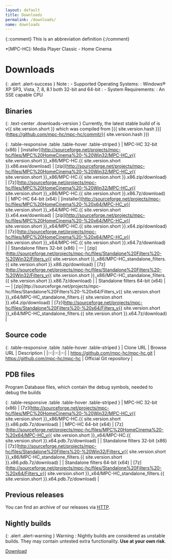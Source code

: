 ```yaml
---
layout: default
title: Downloads
permalink: /downloads/
name: downloads
---
```


{::comment}
This is an abbreviation definition
{:/comment}

*[MPC-HC]: Media Player Classic - Home Cinema

# Downloads

{: .alert .alert-success }
Note
 : - Supported Operating Systems:
   : Windows® XP SP3, Vista, 7, 8, 8.1 both 32-bit and 64-bit
 : - System Requirements:
   : An SSE capable CPU

## Binaries

{: .text-center .downloads-version }
Currently, the latest stable build of is v{{ site.version.short }} which was compiled from [{{ site.version.hash }}](https://github.com/mpc-hc/mpc-hc/commit/{{ site.version.hash }})

{: .table-responsive .table .table-hover .table-striped }
| MPC-HC 32-bit (x86) | [installer](http://sourceforge.net/projects/mpc-hc/files/MPC%20HomeCinema%20-%20Win32/MPC-HC_v{{ site.version.short }}_x86/MPC-HC.{{ site.version.short }}.x86.exe/download) | [zip](http://sourceforge.net/projects/mpc-hc/files/MPC%20HomeCinema%20-%20Win32/MPC-HC_v{{ site.version.short }}_x86/MPC-HC.{{ site.version.short }}.x86.zip/download) | [7z](http://sourceforge.net/projects/mpc-hc/files/MPC%20HomeCinema%20-%20Win32/MPC-HC_v{{ site.version.short }}_x86/MPC-HC.{{ site.version.short }}.x86.7z/download) |
| MPC-HC 64-bit (x64) | [installer](http://sourceforge.net/projects/mpc-hc/files/MPC%20HomeCinema%20-%20x64/MPC-HC_v{{ site.version.short }}_x64/MPC-HC.{{ site.version.short }}.x64.exe/download) | [zip](http://sourceforge.net/projects/mpc-hc/files/MPC%20HomeCinema%20-%20x64/MPC-HC_v{{ site.version.short }}_x64/MPC-HC.{{ site.version.short }}.x64.zip/download) | [7z](http://sourceforge.net/projects/mpc-hc/files/MPC%20HomeCinema%20-%20x64/MPC-HC_v{{ site.version.short }}_x64/MPC-HC.{{ site.version.short }}.x64.7z/download) |
| Standalone filters 32-bit (x86) | — | [zip](http://sourceforge.net/projects/mpc-hc/files/Standalone%20Filters%20-%20Win32/Filters_v{{ site.version.short }}_x86/MPC-HC_standalone_filters.{{ site.version.short }}.x86.zip/download) | [7z](http://sourceforge.net/projects/mpc-hc/files/Standalone%20Filters%20-%20Win32/Filters_v{{ site.version.short }}_x86/MPC-HC_standalone_filters.{{ site.version.short }}.x86.7z/download) |
| Standalone filters 64-bit (x64) | — | [zip](ttp://sourceforge.net/projects/mpc-hc/files/Standalone%20Filters%20-%20x64/Filters_v{{ site.version.short }}_x64/MPC-HC_standalone_filters.{{ site.version.short }}.x64.zip/download) | [7z](http://sourceforge.net/projects/mpc-hc/files/Standalone%20Filters%20-%20x64/Filters_v{{ site.version.short }}_x64/MPC-HC_standalone_filters.{{ site.version.short }}.x64.7z/download) |


## Source code

{: .table-responsive .table .table-hover .table-striped }
| Clone URL | Browse URL | Description |
|:-:|:-:|:-:|
| https://github.com/mpc-hc/mpc-hc.git | <https://github.com/mpc-hc/mpc-hc> | Official Git repository |


## PDB files

Program Database files, which contain the debug symbols, needed to debug the builds

{: .table-responsive .table .table-hover .table-striped }
| MPC-HC 32-bit (x86) | [7z](http://sourceforge.net/projects/mpc-hc/files/MPC%20HomeCinema%20-%20Win32/MPC-HC_v{{ site.version.short }}_x86/MPC-HC.{{ site.version.short }}.x86.pdb.7z/download) |
| MPC-HC 64-bit (x64) | [7z](http://sourceforge.net/projects/mpc-hc/files/MPC%20HomeCinema%20-%20x64/MPC-HC_v{{ site.version.short }}_x64/MPC-HC.{{ site.version.short }}.x64.pdb.7z/download) |
| Standalone filters 32-bit (x86) | [7z](http://sourceforge.net/projects/mpc-hc/files/Standalone%20Filters%20-%20Win32/Filters_v{{ site.version.short }}_x86/MPC-HC_standalone_filters.{{ site.version.short }}.x86.pdb.7z/download) |
| Standalone filters 64-bit (x64) | [7z](http://sourceforge.net/projects/mpc-hc/files/Standalone%20Filters%20-%20x64/Filters_v{{ site.version.short }}_x64/MPC-HC_standalone_filters.{{ site.version.short }}.x64.pdb.7z/download) |


## Previous releases

You can find an archive of our releases via [HTTP](http://sourceforge.net/projects/mpc-hc/files/).


## Nightly builds

{: .alert .alert-warning }
Warning
: Nightly builds are considered as unstable builds. They may contain untested extra functionality. **Use at your own risk**.

[Download](http://nightly.mpc-hc.org/)
